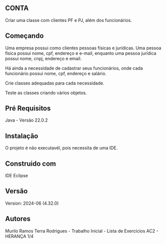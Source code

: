 ## CONTA

Criar uma classe com clientes PF e PJ, além dos funcionários.

## Começando

Uma empresa possui como clientes pessoas físicas e jurídicas. Uma pessoa física possui nome, cpf, endereço e e-mail, enquanto uma pessoa jurídica possui nome, cnpj, endereço e email.

Há ainda a necessidade de cadastrar seus funcionários, onde cada funcionário possui nome, cpf, endereço e salário.

Crie classes adequadas para cada necessidade.

Teste as classes criando vários objetos.

## Pré Requisitos
Java - Versão 22.0.2

## Instalação
O projeto é não executavél, pois necessita de uma IDE.

## Construido com
IDE Eclipse

## Versão
Version: 2024-06 (4.32.0)

## Autores
Murilo Ramos Terra Rodrigues - Trabalho Inicial - Lista de Exercícios AC2 - HERANÇA 1/4
